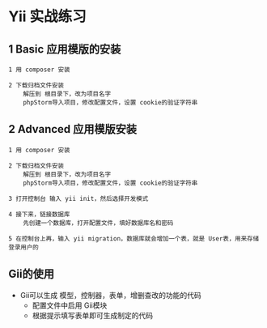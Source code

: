 # Yii 实战练习

## 1 Basic 应用模版的安装
```
1 用 composer 安装

2 下载归档文件安装
	解压到 根目录下，改为项目名字
	phpStorm导入项目，修改配置文件，设置 cookie的验证字符串

```



## 2 Advanced 应用模版安装
```
1 用 composer 安装

2 下载归档文件安装
	解压到 根目录下，改为项目名字
	phpStorm导入项目，修改配置文件，设置 cookie的验证字符串

3 打开控制台 输入 yii init，然后选择开发模式

4 接下来，链接数据库
	先创建一个数据库，打开配置文件，填好数据库名和密码

5 在控制台上再，输入 yii migration，数据库就会增加一个表，就是 User表，用来存储登录用户的

```


## Gii的使用
* Gii可以生成 模型，控制器，表单，增删查改的功能的代码
	* 配置文件中启用 Gii模块
	* 根据提示填写表单即可生成制定的代码














